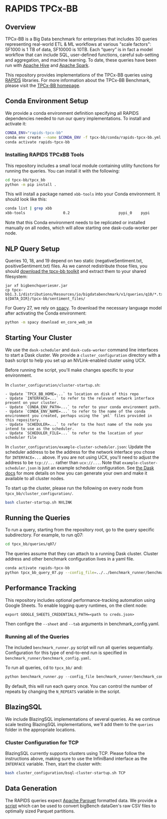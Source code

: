 # RAPIDS TPCx-BB

## Overview

TPCx-BB is a Big Data benchmark for enterprises that includes 30 queries representing real-world ETL & ML workflows at various "scale factors": SF1000 is 1 TB of data, SF10000 is 10TB. Each “query” is in fact a model workflow that can include SQL, user-defined functions, careful sub-setting and aggregation, and machine learning. To date, these queries have been run with [Apache Hive](http://hive.apache.org/) and [Apache Spark](http://spark.apache.org/).

This repository provides implementations of the TPCx-BB queries using [RAPIDS](https://rapids.ai/) libraries. For more information about the TPCx-BB Benchmark, please visit the [TPCx-BB homepage](http://www.tpc.org/tpcx-bb/).


## Conda Environment Setup

We provide a conda environment definition specifying all RAPIDS dependencies needed to run our query implementations. To install and activate it:

```bash
CONDA_ENV="rapids-tpcx-bb"
conda env create --name $CONDA_ENV -f tpcx-bb/conda/rapids-tpcx-bb.yml
conda activate rapids-tpcx-bb
```

### Installing RAPIDS TPCxBB Tools
This repository includes a small local module containing utility functions for running the queries. You can install it with the following:

```bash
cd tpcx-bb/tpcx_bb
python -m pip install .

```

This will install a package named `xbb-tools` into your Conda environment. It should look like this:

```bash
conda list | grep xbb
xbb-tools                 0.2                      pypi_0    pypi
```

Note that this Conda environment needs to be replicated or installed manually on all nodes, which will allow starting one dask-cuda-worker per node.

## NLP Query Setup

Queries 10, 18, and 19 depend on two static (negativeSentiment.txt, positiveSentiment.txt) files. As we cannot redistribute those files, you should [download the tpcx-bb toolkit](http://www.tpc.org/tpc_documents_current_versions/download_programs/tools-download-request5.asp?bm_type=TPCX-BB&bm_vers=1.3.1&mode=CURRENT-ONLY) and extract them to your shared filesystem:
```
jar xf bigbenchqueriesmr.jar
cp tpcx-bb1.3.1/distributions/Resources/io/bigdatabenchmark/v1/queries/q10/*.txt ${DATA_DIR}/tpcx-bb/sentiment_files/
```

For Query 27, we rely on [spacy](https://spacy.io/). To download the necessary language model after activating the Conda environment:

```bash
python -m spacy download en_core_web_sm
````

## Starting Your Cluster

We use the `dask-scheduler` and `dask-cuda-worker` command line interfaces to start a Dask cluster. We provide a `cluster_configuration` directory with a bash script to help you set up an NVLink-enabled cluster using UCX.

Before running the script, you'll make changes specific to your environment.

In `cluster_configuration/cluster-startup.sh`:

    - Update `TPCX_BB_HOME=...` to location on disk of this repo
    - Update `INTERFACE=...` to refer to the relevant network interface present on your cluster.
    - Update `CONDA_ENV_PATH=...` to refer to your conda environment path.
    - Update `CONDA_ENV_NAME=...` to refer to the name of the conda environment you created, perhaps using the `yml` files provided in this repository.
    - Update `SCHEDULER=...` to refer to the host name of the node you intend to use as the scheduler.
    - Update `SCHEDULER_FILE=...` to refer to the location of your scheduler file

In `cluster_configuration/example-cluster-scheduler.json`:
Update the scheduler address to be the address for the network interface you chose for `INTERFACE=...` above. If you are not using UCX, you'll need to adjust the address to be `tcp://...` rather than `ucx://...`. Note that `example-cluster-scheduler.json` is just an example scheduler configuration. See [the Dask docs](https://docs.dask.org/en/latest/setup/hpc.html#using-a-shared-network-file-system-and-a-job-scheduler) for more details on how you can generate your own and make it available to all cluster nodes.

To start up the cluster, please run the following on every node from `tpcx_bb/cluster_configuration/`.

```bash
bash cluster-startup.sh NVLINK
```


## Running the Queries

To run a query, starting from the repository root, go to the query specific subdirectory. For example, to run q07:

```bash
cd tpcx_bb/queries/q07/
```

The queries assume that they can attach to a running Dask cluster. Cluster address and other benchmark configuration lives in a yaml file.

```bash
conda activate rapids-tpcx-bb
python tpcx_bb_query_07.py --config_file=../../benchmark_runner/benchmark_config.yaml
```

## Performance Tracking

This repository includes optional performance-tracking automation using Google Sheets. To enable logging query runtimes, on the client node:
```
export GOOGLE_SHEETS_CREDENTIALS_PATH=<path to creds.json>
```
Then configre the `--sheet` and `--tab` arguments in benchmark_config.yaml.

### Running all of the Queries

The included `benchmark_runner.py` script will run all queries sequentially. Configuration for this type of end-to-end run is specified in `benchmark_runner/benchmark_config.yaml`.

To run all queries, cd to `tpcx_bb/` and:

```python
python benchmark_runner.py --config_file benchmark_runner/benchmark_config.yaml
```

By default, this will run each query once. You can control the number of repeats by changing the `N_REPEATS` variable in the script.


## BlazingSQL

We include BlazingSQL implementations of several queries. As we continue scale testing BlazingSQL implementations, we'll add them to the `queries` folder in the appropriate locations.


### Cluster Configuration for TCP

BlazingSQL currently supports clusters using TCP. Please follow the instructions above, making sure to use the InfiniBand interface as the `INTERFACE` variable. Then, start the cluster with:

```bash
bash cluster_configuration/bsql-cluster-startup.sh TCP
```

## Data Generation

The RAPIDS queries expect [Apache Parquet](http://parquet.apache.org/) formatted data. We provide a [script](tpcx_bb/queries/load_test/tpcx_bb_load_test.py) which can be used to convert bigBench dataGen's raw CSV files to optimally sized Parquet partitions.
